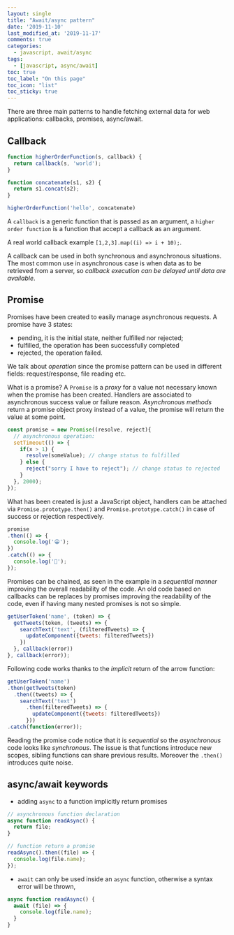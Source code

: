 ```yaml
---
layout: single
title: "Await/async pattern"
date: '2019-11-10'
last_modified_at: '2019-11-17'
comments: true
categories:
  - javascript, await/async
tags:
  - [javascript, async/await]
toc: true
toc_label: "On this page"
toc_icon: "list"
toc_sticky: true
---
```


There are three main patterns to handle fetching external data for web applications: callbacks, promises, async/await.

## Callback

```javascript
function higherOrderFunction(s, callback) {
  return callback(s, 'world');
}

function concatenate(s1, s2) {
  return s1.concat(s2);
}

higherOrderFunction('hello', concatenate)
```

A `callback` is a generic function that is passed as an argument, a `higher order function` is a function that accept a callback as an argument.

A real world callback example `[1,2,3].map((i) => i + 10);`.

A callback can be used in both synchronous and asynchronous situations. The most common use in asynchronous case is when data as to be retrieved from a server, so *callback execution can be delayed until data are available*.

## Promise

Promises have been created to easily manage asynchronous requests. A promise have 3 states:

- pending, it is the initial state, neither fulfilled nor rejected;
- fulfilled, the operation has been successfully completed
- rejected, the operation failed.

We talk about *operation* since the promise pattern can be used in different fields: request/response, file reading etc.

What is a promise? A `Promise` is a *proxy* for a value not necessary known when the promise has been created. Handlers are associated to asynchronous success value or failure reason. *Asynchronous methods* return a promise object proxy instead of a value, the promise will return the value at some point.

```javascript
const promise = new Promise((resolve, reject){
  // asynchronous operation:
  setTimeout(() => {
    if(x > 1) {
      resolve(someValue); // change status to fulfilled
    } else {
      reject("sorry I have to reject"); // change status to rejected
    }
  }, 2000);
});
```

What has been created is just a JavaScript object, handlers can be attached via `Promise.prototype.then()` and `Promise.prototype.catch()` in case of success or rejection respectively.

```javascript
promise
.then(() => {
  console.log('😀');
})
.catch(() => {
  console.log('💩');
});
```

Promises can be chained, as seen in the example in a *sequential manner* improving the overall readability of the code. An old code based on callbacks can be replaces by promises improving the readability of the code, even if having many nested promises is not so simple.

```javascript
getUserToken('name', (token) => {
  getTweets(token, (tweets) => {
    searchText('text', (filteredTweets) => {
      updateComponent({tweets: filteredTweets})
    })
  }, callback(error))
}, callback(error));
```

Following code works thanks to the *implicit* return of the arrow function:

```javascript
getUserToken('name')
.then(getTweets(token)
  .then((tweets) => {
    searchText('text')
      .then(filteredTweets) => {
        updateComponent({tweets: filteredTweets})
      }))
.catch(function(error));
```

Reading the promise code notice that it is *sequential* so the *asynchronous* code looks like *synchronous*. The issue is that functions introduce new scopes, sibling functions can share previous results. Moreover the `.then()` introduces quite noise.

## async/await keywords

- adding `async` to a function implicitly return promises

```javascript
// asynchronous function declaration
async function readAsync() {
  return file;
}

// function return a promise
readAsync().then((file) => {
  console.log(file.name);
});
```

- `await` can only be used inside an `async` function, otherwise a syntax error will be thrown,

```javascript
async function readAsync() {
  await (file) => {
    console.log(file.name);
  }
}
```